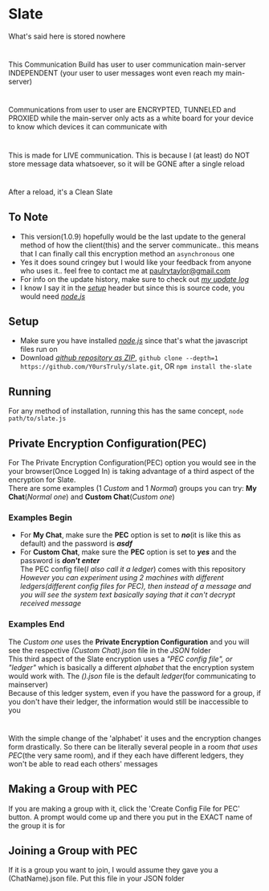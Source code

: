 # Slate
What's said here is stored nowhere
#
This Communication Build has user to user communication main-server INDEPENDENT (your user to user messages wont even reach my main-server)
#
Communications from user to user are ENCRYPTED, TUNNELED and PROXIED while the main-server only acts as a white board for your device to know which devices it can communicate with
#
This is made for LIVE communication. This is because I (at least) do NOT store message data whatsoever, so it will be GONE after a single reload
#
After a reload, it's a Clean Slate

## To Note
- This version(1.0.9) hopefully would be the last update to the general method of how the client(this) and the server communicate.. this means that I can finally call this encryption method an `asynchronous` one
- Yes it does sound cringey but I would like your feedback from anyone who uses it.. feel free to contact me at [paulrytaylor@gmail.com](mailto:paulrytaylor@gmail.com)
- For info on the update history, make sure to check out *[my update log](https://github.com/Y0ursTruly/slate/blob/master/UpdateLog.md)*
- I know I say it in the *[setup](#setup)* header but since this is source code, you would need *[node.js](https://nodejs.org/)*

## Setup
- Make sure you have installed *[node.js](https://nodejs.org/)* since that's what the javascript files run on
- Download *[github repository as ZIP](https://github.com/Y0ursTruly/slate/archive/refs/heads/master.zip)*, `github clone --depth=1 https://github.com/Y0ursTruly/slate.git`, OR `npm install the-slate`

## Running
For any method of installation, running this has the same concept, `node path/to/slate.js`

## Private Encryption Configuration(PEC)
For The Private Encryption Configuration(PEC) option you would see in the your browser(Once Logged In) is taking advantage of a third aspect of the encryption for Slate.
<br>There are some examples (1 *Custom* and 1 *Normal*) groups you can try: **My Chat**(*Normal one*) and **Custom Chat**(*Custom one*)
### Examples Begin
- For **My Chat**, make sure the **PEC** option is set to ***no***(it is like this as default) and the password is ***asdf***
- For **Custom Chat**, make sure the **PEC** option is set to ***yes*** and the password is ***don't enter***
<br>The PEC config file(*I also call it a ledger*) comes with this repository
<br>*However you can experiment using 2 machines with different ledgers(different config files for PEC), then instead of a message and you will see the system text basically saying that it can't decrypt received message*
### Examples End
The *Custom one* uses the **Private Encryption Configuration** and you will see the respective *(Custom Chat).json* file in the *JSON* folder
<br>This third aspect of the Slate encryption uses a *"PEC config file", or "ledger"* which is basically a different *alphabet* that the encryption system would work with. The *().json* file is the default *ledger*(for communicating to mainserver)
<br>Because of this ledger system, even if you have the password for a group, if you don't have their ledger, the information would still be inaccessible to you
#
With the simple change of the 'alphabet' it uses and the encryption changes form drastically. So there can be literally several people in a room *that uses PEC*(the very same room), and if they each have different ledgers, they won't be able to read each others' messages
## Making a Group with PEC
If you are making a group with it, click the 'Create Config File for PEC' button. A prompt would come up and there you put in the EXACT name of the group it is for
## Joining a Group with PEC
If it is a group you want to join, I would assume they gave you a (ChatName).json file. Put this file in your JSON folder
